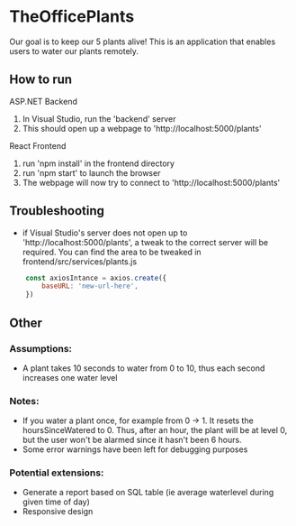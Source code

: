 # TheOfficePlants

Our goal is to keep our 5 plants alive! This is an application that enables users to water our plants remotely.

## How to run
ASP.NET Backend
1. In Visual Studio, run the 'backend' server
2. This should open up a webpage to 'http://localhost:5000/plants' 

React Frontend
1. run 'npm install' in the frontend directory
2. run 'npm start' to launch the browser
3. The webpage will now try to connect to 'http://localhost:5000/plants'


## Troubleshooting
* if Visual Studio's server does not open up to 'http://localhost:5000/plants', a tweak to the correct server will be required.
You can find the area to be tweaked in frontend/src/services/plants.js 

```javascript
    const axiosIntance = axios.create({
        baseURL: 'new-url-here',
    })
```

## Other
### Assumptions:
- A plant takes 10 seconds to water from 0 to 10, thus each second increases one water level

### Notes:
- If you water a plant once, for example from 0 -> 1. It resets the hoursSinceWatered to 0. Thus, after an hour, the plant will be at level 0, but the user won't be alarmed since it hasn't been 6 hours. 
- Some error warnings have been left for debugging purposes

### Potential extensions:
- Generate a report based on SQL table (ie average waterlevel during given time of day)
- Responsive design
